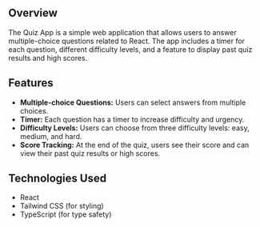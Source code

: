## Overview

The Quiz App is a simple web application that allows users to answer multiple-choice questions related to React. The app includes a timer for each question, different difficulty levels, and a feature to display past quiz results and high scores.

## Features

-   **Multiple-choice Questions:** Users can select answers from multiple choices.
-   **Timer:** Each question has a timer to increase difficulty and urgency.
-   **Difficulty Levels:** Users can choose from three difficulty levels: easy, medium, and hard.
-   **Score Tracking:** At the end of the quiz, users see their score and can view their past quiz results or high scores.

## Technologies Used

-   React
-   Tailwind CSS (for styling)
-   TypeScript (for type safety)
